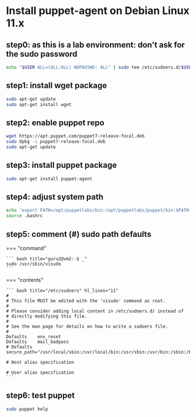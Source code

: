 # Install puppet-agent on Debian Linux 11.x

## step0: as this is a lab environment: don't ask for the sudo password
``` bash title="guru2@vm2:-$ _"
echo "$USER ALL=(ALL:ALL) NOPASSWD: ALL" | sudo tee /etc/sudoers.d/$USER
```

## step1: install wget package
``` bash title="guru2@vm2:-$ _"
sudo apt-get update
sudo apt-get install wget
```

## step2: enable puppet repo
``` bash title="guru2@vm2:-$ _"
wget https://apt.puppet.com/puppet7-release-focal.deb
sudo dpkg -i puppet7-release-focal.deb
sudo apt-get update
```

## step3: install puppet package
``` bash title="guru2@vm2:-$ _"
sudo apt-get install puppet-agent
```

## step4: adjust system path
``` bash title="guru2@vm2:-$ _"
echo 'export PATH=/opt/puppetlabs/bin:/opt/puppetlabs/puppet/bin:$PATH' >> .bashrc
source .bashrc
```

## step5: comment (#) sudo path defaults
=== "command"

    ``` bash title="guru2@vm2:-$ _"
    sudo /usr/sbin/visudo
    ```

=== "contents"

    ``` bash title="/etc/sudoers" hl_lines="11"
    #
    # This file MUST be edited with the 'visudo' command as root.
    #
    # Please consider adding local content in /etc/sudoers.d/ instead of
    # directly modifying this file.
    #
    # See the man page for details on how to write a sudoers file.
    #
    Defaults	env_reset
    Defaults	mail_badpass
    # Defaults	secure_path="/usr/local/sbin:/usr/local/bin:/usr/sbin:/usr/bin:/sbin:/bin:/snap/bin"

    # Host alias specification

    # User alias specification
    ```

## step6: test puppet
``` bash title="guru2@vm2:-$ _"
sudo puppet help
```
